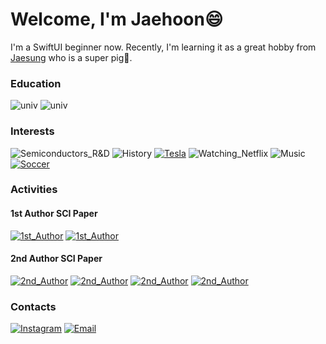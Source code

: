 # Welcome, I'm Jaehoon😄
I'm a SwiftUI beginner now. Recently, I'm learning it as a great hobby from [Jaesung](https://github.com/jaesung-wwdc) who is a super pig🐷.

### Education
![univ](https://img.shields.io/badge/Sungkyunkwan_Univ.-Advanced_Materials_Engineering_(M.S)-0EC63F?style=for-the-badge)
![univ](https://img.shields.io/badge/Kunsan_National_Univ.-Physics_(B.S)-10069F?style=for-the-badge)

### Interests
![Semiconductors_R&D](https://img.shields.io/badge/Semiconductors_R&D-1428A0?style=for-the-badge&logo=Samsung&logoColor=white)
![History](https://img.shields.io/badge/History-FFCC22?style=for-the-badge&logo=DocuSign&logoColor=white)
[![Tesla](https://img.shields.io/badge/Dream_car-CC0000?style=for-the-badge&logo=Tesla&logoColor=white)](https://www.tesla.com/ko_KR/modelx/design#battery)
![Watching_Netflix](https://img.shields.io/badge/Watching_Netflix-E50914?style=for-the-badge&logo=Netflix&logoColor=white)
![Music](https://img.shields.io/badge/Listening_to_Music-000000?style=for-the-badge&logo=Apple-Music&logoColor=white)
[![Soccer](https://img.shields.io/badge/Playing_Soccer-000000?style=for-the-badge&logo=EA&logoColor=white)](https://www.chelseafc.com/en)

### Activities
#### 1st Author SCI Paper
[![1st_Author](https://img.shields.io/badge/1st_Author-Ion_Beam_Treatment-FA7343?style=for-the-badge&logo=read-the-docs&logoColor=white)](https://doi.org/10.1016/j.mssp.2018.09.015)
[![1st_Author](https://img.shields.io/badge/1st_Author-Nb–doped_TiO2–x-FA7343?style=for-the-badge&logo=read-the-docs&logoColor=white)](https://doi.org/10.1016/j.jallcom.2020.155531)
#### 2nd Author SCI Paper
[![2nd_Author](https://img.shields.io/badge/2nd_Author-Review_of_Transparent_conducting_electrodes-FA7343?style=for-the-badge&logo=read-the-docs&logoColor=white)](https://doi.org/10.1002/ijch.201900045)
[![2nd_Author](https://img.shields.io/badge/2nd_Author-Cu–doped_NiO-FA7343?style=for-the-badge&logo=read-the-docs&logoColor=white)](https://doi.org/10.1039/C9QI01052A)
[![2nd_Author](https://img.shields.io/badge/2nd_Author-Carbon_quantum_dot–incorporated_NiO-FA7343?style=for-the-badge&logo=read-the-docs&logoColor=white)](https://doi.org/10.1016/j.jallcom.2019.152887)
[![2nd_Author](https://img.shields.io/badge/2nd_Author-Semi–transparent_perovskite_solar_cells-FA7343?style=for-the-badge&logo=read-the-docs&logoColor=white)](https://doi.org/10.1016/j.orgel.2019.105560)

### Contacts
[![Instagram](https://img.shields.io/badge/Instagram-e4405f?style=for-the-badge&logo=instagram&logoColor=white)](https://www.instagram.com/oh_ner/)
[![Email](https://img.shields.io/badge/Email-168de2?style=for-the-badge&logo=mail.ru&logoColor=white)](mailto:jh.lee5194@gmail.com)
